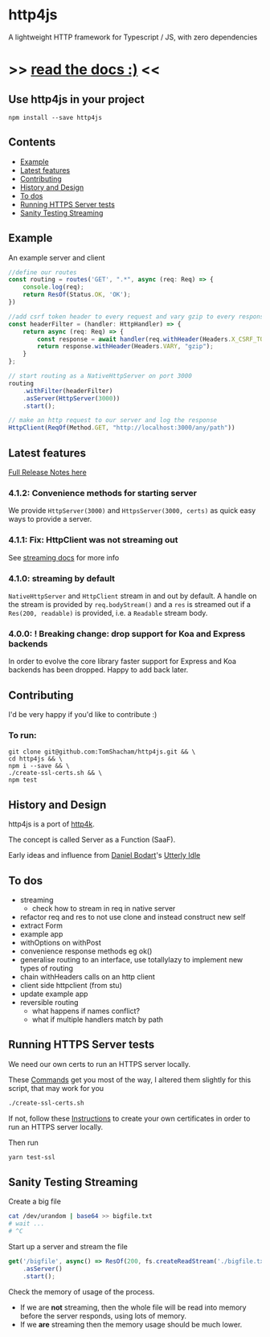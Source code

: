 # http4js

A lightweight HTTP framework for Typescript / JS, with zero dependencies

# >> [read the docs :)](https://tomshacham.github.io/http4js/) <<

## Use http4js in your project

```
npm install --save http4js
```

## Contents 

- [Example](https://github.com/tomshacham/http4js#example)
- [Latest features](https://github.com/tomshacham/http4js#latest-features)
- [Contributing](https://github.com/tomshacham/http4js#contributing)
- [History and Design](https://github.com/tomshacham/http4js#history-and-design)
- [To dos](https://github.com/tomshacham/http4js#to-dos)
- [Running HTTPS Server tests](https://github.com/tomshacham/http4js#running-https-server-tests)
- [Sanity Testing Streaming](https://github.com/tomshacham/http4js#sanity-testing-streaming)

## Example

An example server and client

```typescript
//define our routes
const routing = routes('GET', ".*", async (req: Req) => {
    console.log(req);
    return ResOf(Status.OK, 'OK');
})

//add csrf token header to every request and vary gzip to every response
const headerFilter = (handler: HttpHandler) => {
    return async (req: Req) => {
        const response = await handler(req.withHeader(Headers.X_CSRF_TOKEN, Math.random()))
        return response.withHeader(Headers.VARY, "gzip");
    }
};

// start routing as a NativeHttpServer on port 3000
routing
    .withFilter(headerFilter)
    .asServer(HttpServer(3000))
    .start();

// make an http request to our server and log the response
HttpClient(ReqOf(Method.GET, "http://localhost:3000/any/path"))
```

## Latest features

[Full Release Notes here](https://tomshacham.github.io/http4js/Release-notes/#release-notes)

### 4.1.2: Convenience methods for starting server

We provide `HttpServer(3000)` and `HttpsServer(3000, certs)` as quick easy ways to provide a server.

### 4.1.1: Fix: HttpClient was not streaming out

See [streaming docs](https://tomshacham.github.io/http4js/Request-and-response-api/#streaming) for more info

### 4.1.0: streaming by default

`NativeHttpServer` and `HttpClient` stream in and out by default. A handle on 
the stream is provided by `req.bodyStream()` and a `res` is streamed out if
a `Res(200, readable)` is provided, i.e. a `Readable` stream body.

### 4.0.0: ! Breaking change: drop support for Koa and Express backends
  
In order to evolve the core library faster support for Express and Koa backends
has been dropped. Happy to add back later.

## Contributing

I'd be very happy if you'd like to contribute :)

### To run:

```
git clone git@github.com:TomShacham/http4js.git && \ 
cd http4js && \
npm i --save && \
./create-ssl-certs.sh && \
npm test
```

## History and Design

http4js is a port of [http4k](https://github.com/http4k/http4k).

The concept is called Server as a Function (SaaF).

Early ideas and influence from [Daniel Bodart](https://github.com/bodar)'s [Utterly Idle](https://github.com/bodar/utterlyidle)


## To dos

- streaming
    - check how to stream in req in native server
- refactor req and res to not use clone and instead construct new self
- extract Form
- example app
- withOptions on withPost
- convenience response methods eg ok()
- generalise routing to an interface, use totallylazy to implement new types of routing
- chain withHeaders calls on an http client
- client side httpclient (from stu)
- update example app
- reversible routing
  - what happens if names conflict?
  - what if multiple handlers match by path
  
## Running HTTPS Server tests

We need our own certs to run an HTTPS server locally.

These [Commands](https://github.com/Daplie/nodejs-self-signed-certificate-example/blob/master/make-root-ca-and-certificates.sh) 
get you most of the way, I altered them slightly for this script, that may work for you 

```bash
./create-ssl-certs.sh
```

If not, follow these [Instructions](https://stackoverflow.com/questions/19665863/how-do-i-use-a-self-signed-certificate-for-a-https-node-js-server)
to create your own certificates in order to run an HTTPS server locally.

Then run 

```bash
yarn test-ssl
```

## Sanity Testing Streaming

Create a big file 

```bash
cat /dev/urandom | base64 >> bigfile.txt
# wait ...
# ^C
```

Start up a server and stream the file 

```typescript
get('/bigfile', async() => ResOf(200, fs.createReadStream('./bigfile.txt')))
    .asServer()
    .start();
```

Check the memory of usage of the process. 
- If we are **not** streaming, then the whole
file will be read into memory before the server responds, using lots of memory. 
- If we **are** streaming then the memory usage should be much lower. 

